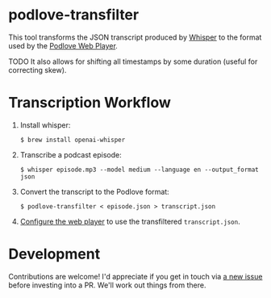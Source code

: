 # podlove-transfilter

This tool transforms the JSON transcript produced by [Whisper](https://github.com/openai/whisper) to the format used by the [Podlove Web Player](https://docs.podlove.org/podlove-web-player/).

TODO It also allows for shifting all timestamps by some duration (useful for correcting skew).

# Transcription Workflow

1. Install whisper:

    ```command
    $ brew install openai-whisper
    ```

1. Transcribe a podcast episode:

	```command
	$ whisper episode.mp3 --model medium --language en --output_format json
	```

1. Convert the transcript to the Podlove format:

	```command
	$ podlove-transfilter < episode.json > transcript.json
	```

1. [Configure the web player](https://docs.podlove.org/podlove-web-player/v5/configuration#transcripts) to use the transfiltered `transcript.json`.

# Development

Contributions are welcome! I'd appreciate if you get in touch via [a new issue](https://github.com/suhlig/podlove-transfilter/issues/new) before investing into a PR. We'll work out things from there.
